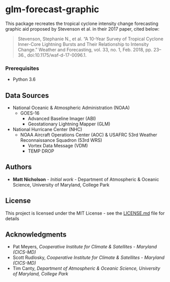 # glm-forecast-graphic

This package recreates the tropical cyclone intensity change forecasting graphic aid proposed by Stevenson et al. in their 2017 paper, cited below:

> Stevenson, Stephanie N., et al. “A 10-Year Survey of Tropical Cyclone Inner-Core Lightning Bursts and Their Relationship to Intensity      Change.” Weather and Forecasting, vol. 33, no. 1, Feb. 2018, pp. 23–36., doi:10.1175/waf-d-17-0096.1.


### Prerequisites
* Python 3.6


## Data Sources
- National Oceanic & Atmospheric Administration (NOAA)
  - GOES-16
    - Advanced Baseline Imager (ABI)
    - Geostationary Lightning Mapper (GLM)
- National Hurricane Center (NHC)
  - NOAA Aircraft Operations Center (AOC) & USAFRC 53rd Weather Reconnaissance Squadron (53rd WRS)
    - Vortex Data Message (VDM) 
    - TEMP DROP


## Authors

* **Matt Nicholson** - *Initial work* - Department of Atmospheric & Oceanic Science, University of Maryland, College Park


## License

This project is licensed under the MIT License - see the [LICENSE.md](LICENSE.md) file for details


## Acknowledgments

* Pat Meyers, *Cooperative Institute for Climate & Satellites - Maryland (CICS-MD)*
* Scott Rudlosky, *Cooperative Institute for Climate & Satellites - Maryland (CICS-MD)*
* Tim Canty, *Department of Atmospheric & Oceanic Science, University of Maryland, College Park*
